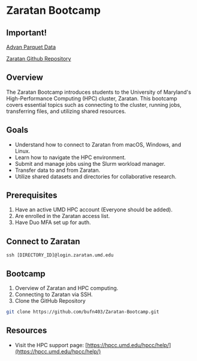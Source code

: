 # Zaratan Bootcamp

## Important!
[Advan Parquet Data](https://umd.account.box.com/login?redirect_url=%2Ffile%2F1765677957299&logout=true) 

[Zaratan Github Repository](https://github.com/bufn403/Zaratan-Bootcamp)

## Overview
The Zaratan Bootcamp introduces students to the University of Maryland's High-Performance Computing (HPC) cluster, Zaratan. This bootcamp covers essential topics such as connecting to the cluster, running jobs, transferring files, and utilizing shared resources.

## Goals
- Understand how to connect to Zaratan from macOS, Windows, and Linux.
- Learn how to navigate the HPC environment.
- Submit and manage jobs using the Slurm workload manager.
- Transfer data to and from Zaratan.
- Utilize shared datasets and directories for collaborative research.

## Prerequisites
1. Have an active UMD HPC account (Everyone should be added).
2. Are enrolled in the Zaratan access list.
3. Have Duo MFA set up for auth.


## Connect to Zaratan
```
ssh [DIRECTORY_ID]@login.zaratan.umd.edu
```

## Bootcamp
1. Overview of Zaratan and HPC computing.
2. Connecting to Zaratan via SSH.
3. Clone the GitHub Repository
```bash
git clone https://github.com/bufn403/Zaratan-Bootcamp.git
```

## Resources
- Visit the HPC support page: [https://hpcc.umd.edu/hpcc/help/](https://hpcc.umd.edu/hpcc/help/)

